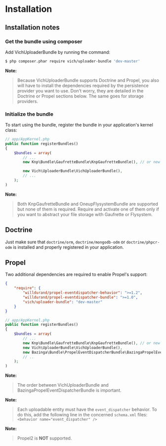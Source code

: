 Installation
============

## Installation notes

### Get the bundle using composer

Add VichUploaderBundle by running the command:

```bash
$ php composer.phar require vich/uploader-bundle 'dev-master'
```

**Note:**

> Because VichUploaderBundle supports Doctrine and Propel, you also will have
> to install the dependencies required by the persistence provider you want to
> use.
> Don't worry, they are detailed in the Doctrine or Propel sections below.
> The same goes for storage providers.


### Initialize the bundle

To start using the bundle, register the bundle in your application's kernel class:

``` php
// app/AppKernel.php
public function registerBundles()
{
    $bundles = array(
        // ...
        new Knp\Bundle\GaufretteBundle\KnpGaufretteBundle(), // or new Oneup\FlysystemBundle\OneupFlysystemBundle(),

        new Vich\UploaderBundle\VichUploaderBundle(),
        // ...
    );
)
```

**Note:**

> Both KnpGaufretteBundle and OneupFlysystemBundle are supported but none of
> them is required. Require and activate one of them only if you want to
> abstract your file storage with Gaufrette or Flysystem.


## Doctrine

Just make sure that `doctrine/orm`, `doctrine/mongodb-odm` or `doctrine/phpcr-odm`
is installed and properly registered in your application.


## Propel

Two additional dependencies are required to enable Propel's support:

``` json
{
    "require": {
        "willdurand/propel-eventdispatcher-behavior": ">=1.2",
        "willdurand/propel-eventdispatcher-bundle": ">=1.0",
        "vich/uploader-bundle": "dev-master"
    }
}
```

``` php
// app/AppKernel.php
public function registerBundles()
{
    $bundles = array(
        // ...
        new Knp\Bundle\GaufretteBundle\KnpGaufretteBundle(), // or new Oneup\FlysystemBundle\OneupFlysystemBundle(),
        new Vich\UploaderBundle\VichUploaderBundle(),
        new Bazinga\Bundle\PropelEventDispatcherBundle\BazingaPropelEventDispatcherBundle(),
        // ..
    );
)
```

**Note:**

> The order between VichUploaderBundle and BazingaPropelEventDispatcherBundle is
> important.

**Note:**

> Each uploadable entity must have the `event_dispatcher` behavior.
> To do this, add the following line in the concerned `schema.xml` files:
> ```<behavior name="event_dispatcher" />```

**Note:**

> Propel2 is **NOT** supported.
